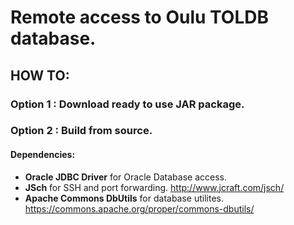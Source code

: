 # Remote access to Oulu TOLDB database.

## HOW TO:
### Option 1 : Download ready to use JAR package.

### Option 2 : Build from source.
#### Dependencies:
- **Oracle JDBC Driver** for Oracle Database access.
- **JSch** for SSH and port forwarding. http://www.jcraft.com/jsch/
- **Apache Commons DbUtils** for database utilites. https://commons.apache.org/proper/commons-dbutils/

